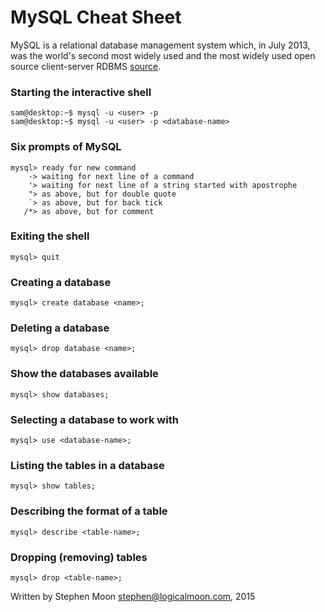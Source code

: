 # MySQL Cheat Sheet

MySQL is a relational database management system which, in July 2013, was 
the world's second most widely used and the most widely used open
source client-server RDBMS [source](https://en.wikipedia.org/wiki/MySQL).

### Starting the interactive shell
```
sam@desktop:~$ mysql -u <user> -p
sam@desktop:~$ mysql -u <user> -p <database-name>
```

### Six prompts of MySQL
```
mysql> ready for new command
    -> waiting for next line of a command
    '> waiting for next line of a string started with apostrophe
    "> as above, but for double quote
    `> as above, but for back tick
   /*> as above, but for comment
```

### Exiting the shell
```
mysql> quit
```

### Creating a database
```
mysql> create database <name>;
```

### Deleting a database
```
mysql> drop database <name>;
```

### Show the databases available
```
mysql> show databases;
```

### Selecting a database to work with
```
mysql> use <database-name>;
```

### Listing the tables in a database
```
mysql> show tables;
```

### Describing the format of a table
```
mysql> describe <table-name>;
```

### Dropping (removing) tables
```
mysql> drop <table-name>;
```

Written by Stephen Moon stephen@logicalmoon.com, 2015
